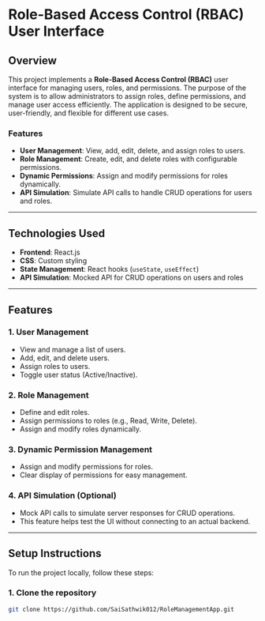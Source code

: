 # Role-Based Access Control (RBAC) User Interface

## Overview

This project implements a **Role-Based Access Control (RBAC)** user interface for managing users, roles, and permissions. The purpose of the system is to allow administrators to assign roles, define permissions, and manage user access efficiently. The application is designed to be secure, user-friendly, and flexible for different use cases.

### Features

- **User Management**: View, add, edit, delete, and assign roles to users.
- **Role Management**: Create, edit, and delete roles with configurable permissions.
- **Dynamic Permissions**: Assign and modify permissions for roles dynamically.
- **API Simulation**: Simulate API calls to handle CRUD operations for users and roles.

---

## Technologies Used

- **Frontend**: React.js
- **CSS**: Custom styling
- **State Management**: React hooks (`useState`, `useEffect`)
- **API Simulation**: Mocked API for CRUD operations on users and roles

---

## Features

### 1. **User Management**
- View and manage a list of users.
- Add, edit, and delete users.
- Assign roles to users.
- Toggle user status (Active/Inactive).

### 2. **Role Management**
- Define and edit roles.
- Assign permissions to roles (e.g., Read, Write, Delete).
- Assign and modify roles dynamically.

### 3. **Dynamic Permission Management**
- Assign and modify permissions for roles.
- Clear display of permissions for easy management.

### 4. **API Simulation (Optional)**
- Mock API calls to simulate server responses for CRUD operations.
- This feature helps test the UI without connecting to an actual backend.

---

## Setup Instructions

To run the project locally, follow these steps:

### 1. Clone the repository

```bash
git clone https://github.com/SaiSathwik012/RoleManagementApp.git
